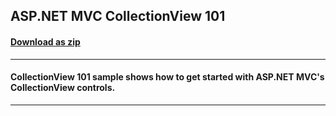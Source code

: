 ## ASP.NET MVC CollectionView 101
#### [Download as zip](https://downgit.github.io/#/home?url=https://github.com/GrapeCity/ComponentOne-ASPNET-MVC-Samples/tree/master/HowTo/CollectionView/CollectionView101)
____
#### CollectionView 101 sample shows how to get started with ASP.NET MVC's CollectionView controls.
____
